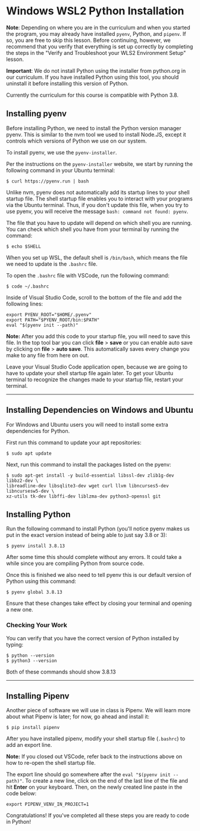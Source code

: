 # Windows WSL2 Python Installation

**Note**: Depending on where you are in the curriculum and when you started the
program, you may already have installed `pyenv`, Python, and `pipenv`. If so,
you are free to skip this lesson. Before continuing, however, we recommend that
you verify that everything is set up correctly by completing the steps in the
"Verify and Troubleshoot your WLS2 Environment Setup" lesson.

**Important**: We do not install Python using the installer from python.org in
our curriculum. If you have installed Python using this tool, you should
uninstall it before installing this version of Python.

Currently the curriculum for this course is compatible with Python 3.8.

## Installing pyenv

Before installing Python, we need to install the Python version manager pyenv.
This is similar to the nvm tool we used to install Node.JS, except it controls
which versions of Python we use on our system.

To install pyenv, we use the `pyenv-installer`.

Per the instructions on the `pyenv-installer` website, we start by running the
following command in your Ubuntu terminal:

```console
$ curl https://pyenv.run | bash
```

[pyenv-installer]: https://github.com/pyenv/pyenv-installer

Unlike nvm, pyenv does not automatically add its startup lines to your shell
startup file. The shell startup file enables you to interact with your programs via the Ubuntu terminal. Thus, if you don't update this file, when you try to use pyenv, you will receive the message `bash: command not found: pyenv`.

The file that you have to update will depend on which shell you are running. You can check which shell you have from your terminal by running the command:

```console
$ echo $SHELL
```

When you set up WSL, the default shell is `/bin/bash`, which means the file we need to update is the `.bashrc` file.

To open the `.bashrc` file with VSCode, run the following command:

```console
$ code ~/.bashrc
```

Inside of Visual Studio Code, scroll to the bottom of the file and add the following lines:

```text
export PYENV_ROOT="$HOME/.pyenv"
export PATH="$PYENV_ROOT/bin:$PATH"
eval "$(pyenv init --path)"
```

**Note:** After you add this code to your startup file, you will need to save this file. In the top tool bar you can click **file** > **save** or you can enable auto save by clicking on **file** > **auto save**. This automatically saves every change you make to any file from here on out.

Leave your Visual Studio Code application open, because we are going to have to update your shell startup file again later. To get your Ubuntu terminal to recognize the changes made to your startup file, restart your terminal.

---

## Installing Dependencies on Windows and Ubuntu

For Windows and Ubuntu users you will need to install some extra dependencies
for Python.

First run this command to update your apt repositories:

```console
$ sudo apt update
```

Next, run this command to install the packages listed on the pyenv:

```console
$ sudo apt-get install -y build-essential libssl-dev zlib1g-dev libbz2-dev \
libreadline-dev libsqlite3-dev wget curl llvm libncurses5-dev libncursesw5-dev \
xz-utils tk-dev libffi-dev liblzma-dev python3-openssl git
```

## Installing Python

Run the following command to install Python (you'll notice pyenv makes us put in
the exact version instead of being able to just say 3.8 or 3):

```console
$ pyenv install 3.8.13
```

After some time this should complete without any errors. It could take a while
since you are compiling Python from source code.

Once this is finished we also need to tell pyenv this is our default version of
Python using this command:

```console
$ pyenv global 3.8.13
```

Ensure that these changes take effect by closing your terminal and opening a new
one.

### Checking Your Work

You can verify that you have the correct version of Python installed by typing:

```console
$ python --version
$ python3 --version
```

Both of these commands should show 3.8.13

---

## Installing Pipenv

Another piece of software we will use in class is Pipenv. We will learn more
about what Pipenv is later; for now, go ahead and install it:

```console
$ pip install pipenv
```

After you have installed pipenv, modify your shell startup file (`.bashrc`) to add an export line.

**Note:** If you closed out VSCode, refer back to the instructions above on how to re-open the shell startup file.

The export line should go somewhere
after the `eval "$(pyenv init --path)"`. To create a new line, click on the end of the last line of the file and hit **Enter** on your keyboard. Then, on the newly created line paste in the code below:

```text
export PIPENV_VENV_IN_PROJECT=1
```

Congratulations! If you've completed all these steps you are ready to code in
Python!
